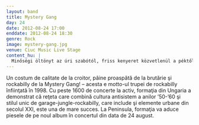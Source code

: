```yaml
---
layout: band
title: Mystery Gang
day: 24
date: 2012-08-24 17:00
enddate: 2012-08-24 18:30
genre: Rock
image: mystery-gang.jpg
venue: Ciuc Music Live Stage
content_hu: |
  Minőségi öltönyt az úri szabótól, friss kenyeret közvetlenül a péktől, rockabillyt a Mystery Gangtől! – ez a három kivarrt vagány által 1998-ban alapított rockabilly formáció jelszava. Az ötvenes-hatvanas évek rendszerbomlasztó jampijainak kultúráját és a 21. századi urbánus elemeket egyaránt megjelenítő, sajátos, garage-jungle-rockabilly stílusban nyomuló zenekar nemzetközi jelentőségéről elég annyit mondani, hogy már több mint 1600 koncertjük volt külföldön. Idén pedig a Magyar Dal Napja alkalmából előadott új dalok sikerén felbuzdulva tovább bővült a repertoárjuk első magyar nyelvű lemezük dalaival. A Megőrülők érted... június elsején jelent meg, és a nyári fesztiválok után egy akusztikus koncerttel majd egy színházi turnéval folytatódik a zenekar története.
---
```


Un costum de calitate de la croitor, pâine proaspătă de la brutărie şi rockabilly de la Mystery Gang! – acesta e motto-ul trupei de rockabilly înfiinţată în 1998. Cu peste 1600 de concerte la activ, formaţia din Ungaria a demonstrat că reţeta care combină cultura antisistem a anilor ’50-’60 şi stilul unic de garage-jungle-rockabilly, care include şi elemente urbane din secolul XXI, este una de mare succes. La Peninsula, formaţia va aduce piesele de pe noul album în concertul din data de 24 august.  
